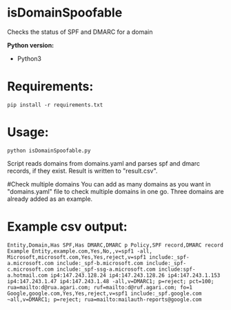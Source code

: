 # isDomainSpoofable
Checks the status of SPF and DMARC for a domain

**Python version:**
- Python3

# Requirements:
    pip install -r requirements.txt

# Usage:
    python isDomainSpoofable.py

Script reads domains from domains.yaml and parses spf and dmarc records, if they exist.
Result is written to "result.csv".

#Check multiple domains
You can add as many domains as you want in "domains.yaml" file to check multiple domains in one go.
Three domains are already added as an example.

# Example csv output:
    Entity,Domain,Has SPF,Has DMARC,DMARC p Policy,SPF record,DMARC record
    Example Entity,example.com,Yes,No,,v=spf1 -all,
    Microsoft,microsoft.com,Yes,Yes,reject,v=spf1 include:_spf-a.microsoft.com include:_spf-b.microsoft.com include:_spf-c.microsoft.com include:_spf-ssg-a.microsoft.com include:spf-a.hotmail.com ip4:147.243.128.24 ip4:147.243.128.26 ip4:147.243.1.153 ip4:147.243.1.47 ip4:147.243.1.48 -all,v=DMARC1; p=reject; pct=100; rua=mailto:d@rua.agari.com; ruf=mailto:d@ruf.agari.com; fo=1
    Google,google.com,Yes,Yes,reject,v=spf1 include:_spf.google.com ~all,v=DMARC1; p=reject; rua=mailto:mailauth-reports@google.com
